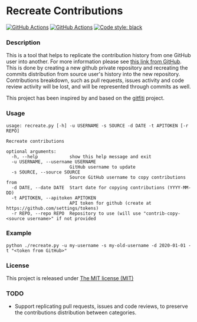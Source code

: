 # Recreate Contributions

[![GitHub Actions](https://github.com/baruchoxman/recreate-contributions/actions/workflows/test.yml/badge.svg)](https://github.com/baruchoxman/recreate-contributions/actions)
[![GitHub Actions](https://codecov.io/gh/baruchoxman/recreate-contributions/branch/main/graph/badge.svg)](https://codecov.io/gh/baruchoxman/recreate-contributions)
[![Code style: black](https://img.shields.io/badge/code%20style-black-000000.svg?style=flat-square)](https://github.com/psf/black")

### Description

This is a tool that helps to replicate the contribution history from one GitHub user into another.
For more information please see [this link from GitHub](https://docs.github.com/en/account-and-profile/setting-up-and-managing-your-github-profile/managing-contribution-graphs-on-your-profile).
This is done by creating a new github private repository and recreating the commits distribution from source user's history into the new repository.
Contributions breakdown, such as pull requests, issues activity and code review activity will be lost, and will be represented through commits as well.

This project has been inspired by and based on the [gitfiti](https://github.com/gelstudios/gitfiti) project.

### Usage

```shell
usage: recreate.py [-h] -u USERNAME -s SOURCE -d DATE -t APITOKEN [-r REPO]

Recreate contributions

optional arguments:
  -h, --help            show this help message and exit
  -u USERNAME, --username USERNAME
                        GitHub username to update
  -s SOURCE, --source SOURCE
                        Source GitHub username to copy contributions from
  -d DATE, --date DATE  Start date for copying contributions (YYYY-MM-DD)
  -t APITOKEN, --apitoken APITOKEN
                        API token for github (create at https://github.com/settings/tokens)
  -r REPO, --repo REPO  Repository to use (will use "contrib-copy-<source username>" if not provided
```

### Example

```shell
python ./recreate.py -u my-username -s my-old-username -d 2020-01-01 -t "<token from GitHub>"
```

### License

This project is released under [The MIT license (MIT)](http://opensource.org/licenses/MIT)

### TODO

- Support replicating pull requests, issues and code reviews, to preserve the contributions distribution between categories.
